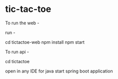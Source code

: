 # tic-tac-toe
To run the web - 

run - 

cd tictactoe-web
npm install
npm start

To run api -

cd tictactoe

open in any IDE for java start spring boot application


